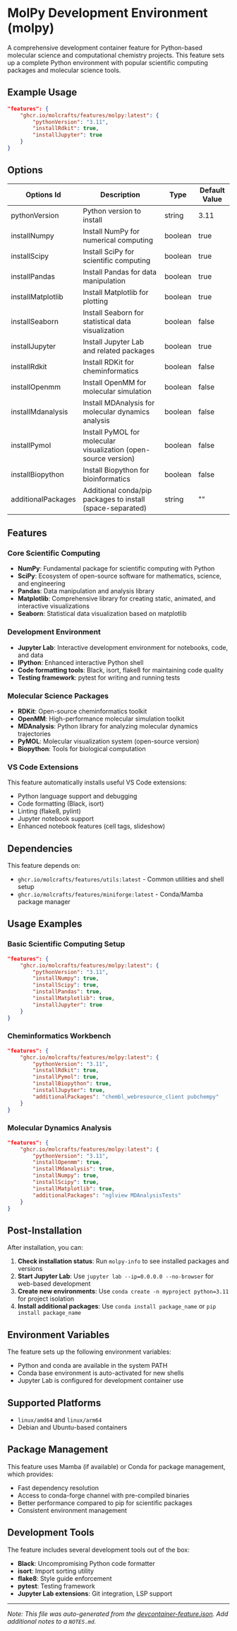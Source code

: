 # MolPy Development Environment (molpy)

A comprehensive development container feature for Python-based molecular science and computational chemistry projects. This feature sets up a complete Python environment with popular scientific computing packages and molecular science tools.

## Example Usage

```json
"features": {
    "ghcr.io/molcrafts/features/molpy:latest": {
        "pythonVersion": "3.11",
        "installRdkit": true,
        "installJupyter": true
    }
}
```

## Options

| Options Id | Description | Type | Default Value |
|-----|-----|-----|-----|
| pythonVersion | Python version to install | string | 3.11 |
| installNumpy | Install NumPy for numerical computing | boolean | true |
| installScipy | Install SciPy for scientific computing | boolean | true |
| installPandas | Install Pandas for data manipulation | boolean | true |
| installMatplotlib | Install Matplotlib for plotting | boolean | true |
| installSeaborn | Install Seaborn for statistical data visualization | boolean | false |
| installJupyter | Install Jupyter Lab and related packages | boolean | true |
| installRdkit | Install RDKit for cheminformatics | boolean | false |
| installOpenmm | Install OpenMM for molecular simulation | boolean | false |
| installMdanalysis | Install MDAnalysis for molecular dynamics analysis | boolean | false |
| installPymol | Install PyMOL for molecular visualization (open-source version) | boolean | false |
| installBiopython | Install Biopython for bioinformatics | boolean | false |
| additionalPackages | Additional conda/pip packages to install (space-separated) | string | "" |

## Features

### Core Scientific Computing
- **NumPy**: Fundamental package for scientific computing with Python
- **SciPy**: Ecosystem of open-source software for mathematics, science, and engineering
- **Pandas**: Data manipulation and analysis library
- **Matplotlib**: Comprehensive library for creating static, animated, and interactive visualizations
- **Seaborn**: Statistical data visualization based on matplotlib

### Development Environment
- **Jupyter Lab**: Interactive development environment for notebooks, code, and data
- **IPython**: Enhanced interactive Python shell
- **Code formatting tools**: Black, isort, flake8 for maintaining code quality
- **Testing framework**: pytest for writing and running tests

### Molecular Science Packages
- **RDKit**: Open-source cheminformatics toolkit
- **OpenMM**: High-performance molecular simulation toolkit
- **MDAnalysis**: Python library for analyzing molecular dynamics trajectories
- **PyMOL**: Molecular visualization system (open-source version)
- **Biopython**: Tools for biological computation

### VS Code Extensions
This feature automatically installs useful VS Code extensions:
- Python language support and debugging
- Code formatting (Black, isort)
- Linting (flake8, pylint)
- Jupyter notebook support
- Enhanced notebook features (cell tags, slideshow)

## Dependencies

This feature depends on:
- `ghcr.io/molcrafts/features/utils:latest` - Common utilities and shell setup
- `ghcr.io/molcrafts/features/miniforge:latest` - Conda/Mamba package manager

## Usage Examples

### Basic Scientific Computing Setup
```json
"features": {
    "ghcr.io/molcrafts/features/molpy:latest": {
        "pythonVersion": "3.11",
        "installNumpy": true,
        "installScipy": true,
        "installPandas": true,
        "installMatplotlib": true,
        "installJupyter": true
    }
}
```

### Cheminformatics Workbench
```json
"features": {
    "ghcr.io/molcrafts/features/molpy:latest": {
        "pythonVersion": "3.11",
        "installRdkit": true,
        "installPymol": true,
        "installBiopython": true,
        "installJupyter": true,
        "additionalPackages": "chembl_webresource_client pubchempy"
    }
}
```

### Molecular Dynamics Analysis
```json
"features": {
    "ghcr.io/molcrafts/features/molpy:latest": {
        "pythonVersion": "3.11",
        "installOpenmm": true,
        "installMdanalysis": true,
        "installNumpy": true,
        "installScipy": true,
        "installMatplotlib": true,
        "additionalPackages": "nglview MDAnalysisTests"
    }
}
```

## Post-Installation

After installation, you can:

1. **Check installation status**: Run `molpy-info` to see installed packages and versions
2. **Start Jupyter Lab**: Use `jupyter lab --ip=0.0.0.0 --no-browser` for web-based development
3. **Create new environments**: Use `conda create -n myproject python=3.11` for project isolation
4. **Install additional packages**: Use `conda install package_name` or `pip install package_name`

## Environment Variables

The feature sets up the following environment variables:
- Python and conda are available in the system PATH
- Conda base environment is auto-activated for new shells
- Jupyter Lab is configured for development container use

## Supported Platforms

- `linux/amd64` and `linux/arm64`
- Debian and Ubuntu-based containers

## Package Management

This feature uses Mamba (if available) or Conda for package management, which provides:
- Fast dependency resolution
- Access to conda-forge channel with pre-compiled binaries
- Better performance compared to pip for scientific packages
- Consistent environment management

## Development Tools

The feature includes several development tools out of the box:
- **Black**: Uncompromising Python code formatter
- **isort**: Import sorting utility
- **flake8**: Style guide enforcement
- **pytest**: Testing framework
- **Jupyter Lab extensions**: Git integration, LSP support

---

_Note: This file was auto-generated from the [devcontainer-feature.json](https://github.com/molcrafts/features/blob/main/src/molpy/devcontainer-feature.json). Add additional notes to a `NOTES.md`._
